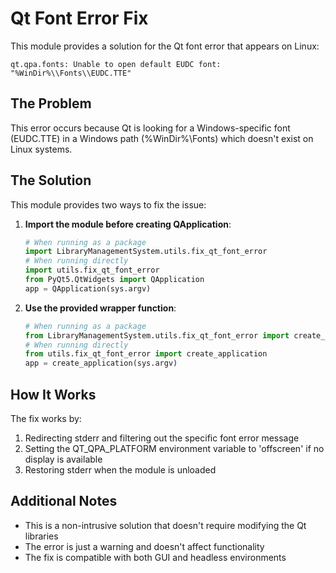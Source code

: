 # Qt Font Error Fix

This module provides a solution for the Qt font error that appears on Linux:
```
qt.qpa.fonts: Unable to open default EUDC font: "%WinDir%\\Fonts\\EUDC.TTE"
```

## The Problem

This error occurs because Qt is looking for a Windows-specific font (EUDC.TTE) in a Windows path (%WinDir%\Fonts\) which doesn't exist on Linux systems.

## The Solution

This module provides two ways to fix the issue:

1. **Import the module before creating QApplication**:
   ```python
   # When running as a package
   import LibraryManagementSystem.utils.fix_qt_font_error
   # When running directly
   import utils.fix_qt_font_error
   from PyQt5.QtWidgets import QApplication
   app = QApplication(sys.argv)
   ```

2. **Use the provided wrapper function**:
   ```python
   # When running as a package
   from LibraryManagementSystem.utils.fix_qt_font_error import create_application
   # When running directly
   from utils.fix_qt_font_error import create_application
   app = create_application(sys.argv)
   ```

## How It Works

The fix works by:
1. Redirecting stderr and filtering out the specific font error message
2. Setting the QT_QPA_PLATFORM environment variable to 'offscreen' if no display is available
3. Restoring stderr when the module is unloaded

## Additional Notes

- This is a non-intrusive solution that doesn't require modifying the Qt libraries
- The error is just a warning and doesn't affect functionality
- The fix is compatible with both GUI and headless environments
